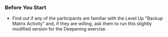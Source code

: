 ### Before You Start

* Find out if any of the participants are familiar with the Level Up "Backup Matrix Activity" and, if they are willing, ask them to run this slightly modified version for the Deepening exercise.